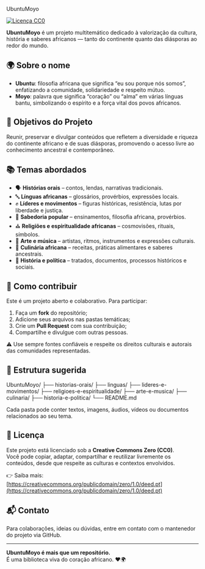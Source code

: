 UbuntuMoyo

[![Licença CC0](https://licensebuttons.net/p/zero/1.0/88x31.png)](https://creativecommons.org/publicdomain/zero/1.0/deed.pt)

**UbuntuMoyo** é um projeto multitemático dedicado à valorização da cultura, história e saberes africanos — tanto do continente quanto das diásporas ao redor do mundo.

## 🌍 Sobre o nome

- **Ubuntu**: filosofia africana que significa “eu sou porque nós somos”, enfatizando a comunidade, solidariedade e respeito mútuo.
- **Moyo**: palavra que significa “coração” ou “alma” em várias línguas bantu, simbolizando o espírito e a força vital dos povos africanos.

## 🎯 Objetivos do Projeto

Reunir, preservar e divulgar conteúdos que refletem a diversidade e riqueza do continente africano e de suas diásporas, promovendo o acesso livre ao conhecimento ancestral e contemporâneo.

## 📚 Temas abordados

- 🗣️ **Histórias orais** – contos, lendas, narrativas tradicionais.
- 🔤 **Línguas africanas** – glossários, provérbios, expressões locais.
- ✊ **Líderes e movimentos** – figuras históricas, resistência, lutas por liberdade e justiça.
- 🧠 **Sabedoria popular** – ensinamentos, filosofia africana, provérbios.
- ⛪ **Religiões e espiritualidade africanas** – cosmovisões, rituais, símbolos.
- 🎨 **Arte e música** – artistas, ritmos, instrumentos e expressões culturais.
- 🍲 **Culinária africana** – receitas, práticas alimentares e saberes ancestrais.
- 📰 **História e política** – tratados, documentos, processos históricos e sociais.

## 🤝 Como contribuir

Este é um projeto aberto e colaborativo. Para participar:

1. Faça um **fork** do repositório;
2. Adicione seus arquivos nas pastas temáticas;
3. Crie um **Pull Request** com sua contribuição;
4. Compartilhe e divulgue com outras pessoas.

⚠️ Use sempre fontes confiáveis e respeite os direitos culturais e autorais das comunidades representadas.

## 📁 Estrutura sugerida

UbuntuMoyo/ ├── historias-orais/ ├── linguas/ ├── lideres-e-movimentos/ ├── religioes-e-espiritualidade/ ├── arte-e-musica/ ├── culinaria/ ├── historia-e-politica/ └── README.md

Cada pasta pode conter textos, imagens, áudios, vídeos ou documentos relacionados ao seu tema.

## 📝 Licença

Este projeto está licenciado sob a **Creative Commons Zero (CC0)**.  
Você pode copiar, adaptar, compartilhar e reutilizar livremente os conteúdos, desde que respeite as culturas e contextos envolvidos.

👉 Saiba mais: [https://creativecommons.org/publicdomain/zero/1.0/deed.pt](https://creativecommons.org/publicdomain/zero/1.0/deed.pt)

## 📬 Contato

Para colaborações, ideias ou dúvidas, entre em contato com o mantenedor do projeto via GitHub.

---

**UbuntuMoyo é mais que um repositório.**  
É uma biblioteca viva do coração africano. ❤️🌍
